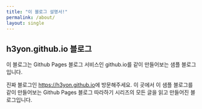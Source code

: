 ```yaml
---
title: "이 블로그 설명서!"
permalink: /about/
layout: single
---
```


## h3yon.github.io 블로그

이 블로그는 Github Pages 블로그 서비스인 github.io를 같이 만들어보는 샘플 블로그입니다.

진짜 블로그인 <https://h3yon.github.io>에 방문해주세요.
이 곳에서 이 샘플 블로그를 같이 만들어보는 Github Pages 블로그 따라하기 시리즈의
모든 글을 읽고 만들어진 블로그입니다.